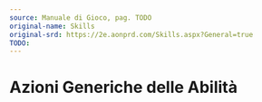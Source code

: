 ```yaml
---
source: Manuale di Gioco, pag. TODO
original-name: Skills
original-srd: https://2e.aonprd.com/Skills.aspx?General=true
TODO:
---
```


# Azioni Generiche delle Abilità
